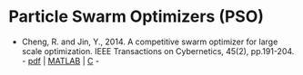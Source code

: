 # Particle Swarm Optimizers (PSO)

* Cheng, R. and Jin, Y., 2014. A competitive swarm optimizer for large scale optimization. IEEE Transactions on Cybernetics, 45(2), pp.191-204. - [pdf](https://ieeexplore.ieee.org/abstract/document/6819057/) | [MATLAB](http://www.soft-computing.de/SL_PSO_Matlab.zip) | [C](http://www.soft-computing.de/CSO_C.zip) -

